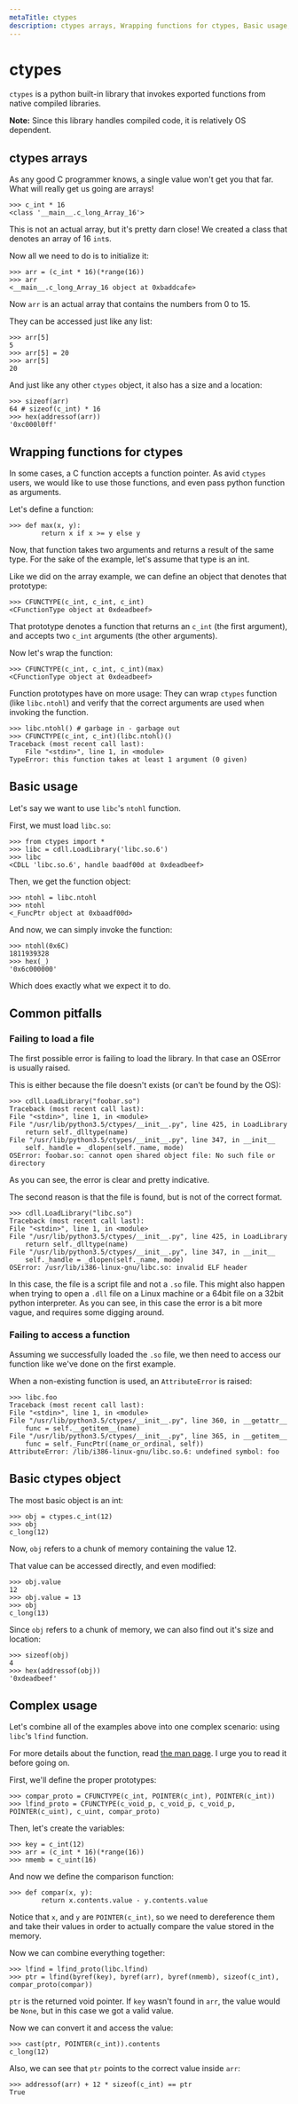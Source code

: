 ```yaml
---
metaTitle: ctypes
description: ctypes arrays, Wrapping functions for ctypes, Basic usage, Common pitfalls, Basic ctypes object, Complex usage
---
```


# ctypes


`ctypes` is a python built-in library that invokes exported functions from native compiled libraries.

**Note:** Since this library handles compiled code, it is relatively OS dependent.



## ctypes arrays


As any good C programmer knows, a single value won't get you that far. What will really get us going are arrays!

```
>>> c_int * 16
<class '__main__.c_long_Array_16'>

```

This is not an actual array, but it's pretty darn close! We created a class that denotes an array of 16 `int`s.

Now all we need to do is to initialize it:

```
>>> arr = (c_int * 16)(*range(16))
>>> arr
<__main__.c_long_Array_16 object at 0xbaddcafe>

```

Now `arr` is an actual array that contains the numbers from 0 to 15.

They can be accessed just like any list:

```
>>> arr[5]
5
>>> arr[5] = 20
>>> arr[5]
20

```

And just like any other `ctypes` object, it also has a size and a location:

```
>>> sizeof(arr)
64 # sizeof(c_int) * 16
>>> hex(addressof(arr))
'0xc000l0ff'

```



## Wrapping functions for ctypes


In some cases, a C function accepts a function pointer. As avid `ctypes` users, we would like to use those functions, and even pass python function as arguments.

Let's define a function:

```
>>> def max(x, y):
        return x if x >= y else y

```

Now, that function takes two arguments and returns a result of the same type. For the sake of the example, let's assume that type is an int.

Like we did on the array example, we can define an object that denotes that prototype:

```
>>> CFUNCTYPE(c_int, c_int, c_int)
<CFunctionType object at 0xdeadbeef>

```

That prototype denotes a function that returns an `c_int` (the first argument), and accepts two `c_int` arguments (the other arguments).

Now let's wrap the function:

```
>>> CFUNCTYPE(c_int, c_int, c_int)(max)
<CFunctionType object at 0xdeadbeef>

```

Function prototypes have on more usage: They can wrap `ctypes` function (like `libc.ntohl`) and verify that the correct arguments are used when invoking the function.

```
>>> libc.ntohl() # garbage in - garbage out
>>> CFUNCTYPE(c_int, c_int)(libc.ntohl)()
Traceback (most recent call last):
    File "<stdin>", line 1, in <module>
TypeError: this function takes at least 1 argument (0 given)

```



## Basic usage


Let's say we want to use `libc`'s `ntohl` function.

First, we must load `libc.so`:

```
>>> from ctypes import *
>>> libc = cdll.LoadLibrary('libc.so.6')
>>> libc
<CDLL 'libc.so.6', handle baadf00d at 0xdeadbeef>

```

Then, we get the function object:

```
>>> ntohl = libc.ntohl
>>> ntohl
<_FuncPtr object at 0xbaadf00d>

```

And now, we can simply invoke the function:

```
>>> ntohl(0x6C)
1811939328
>>> hex(_)
'0x6c000000'

```

Which does exactly what we expect it to do.



## Common pitfalls


### Failing to load a file

The first possible error is failing to load the library. In that case an OSError is usually raised.

This is either because the file doesn't exists (or can't be found by the OS):

```
>>> cdll.LoadLibrary("foobar.so")
Traceback (most recent call last):
File "<stdin>", line 1, in <module>
File "/usr/lib/python3.5/ctypes/__init__.py", line 425, in LoadLibrary
    return self._dlltype(name)
File "/usr/lib/python3.5/ctypes/__init__.py", line 347, in __init__
    self._handle = _dlopen(self._name, mode)
OSError: foobar.so: cannot open shared object file: No such file or directory

```

As you can see, the error is clear and pretty indicative.

The second reason is that the file is found, but is not of the correct format.

```
>>> cdll.LoadLibrary("libc.so")
Traceback (most recent call last):
File "<stdin>", line 1, in <module>
File "/usr/lib/python3.5/ctypes/__init__.py", line 425, in LoadLibrary
    return self._dlltype(name)
File "/usr/lib/python3.5/ctypes/__init__.py", line 347, in __init__
    self._handle = _dlopen(self._name, mode)
OSError: /usr/lib/i386-linux-gnu/libc.so: invalid ELF header

```

In this case, the file is a script file and not a `.so` file. This might also happen when trying to open a `.dll` file on a Linux machine or a 64bit file on a 32bit python interpreter. As you can see, in this case the error is a bit more vague, and requires some digging around.

### Failing to access a function

Assuming we successfully loaded the `.so` file, we then need to access our function like we've done on the first example.

When a non-existing function is used, an `AttributeError` is raised:

```
>>> libc.foo
Traceback (most recent call last):
File "<stdin>", line 1, in <module>
File "/usr/lib/python3.5/ctypes/__init__.py", line 360, in __getattr__
    func = self.__getitem__(name)
File "/usr/lib/python3.5/ctypes/__init__.py", line 365, in __getitem__
    func = self._FuncPtr((name_or_ordinal, self))
AttributeError: /lib/i386-linux-gnu/libc.so.6: undefined symbol: foo

```



## Basic ctypes object


The most basic object is an int:

```
>>> obj = ctypes.c_int(12)
>>> obj
c_long(12)

```

Now, `obj` refers to a chunk of memory containing the value 12.

That value can be accessed directly, and even modified:

```
>>> obj.value
12
>>> obj.value = 13
>>> obj
c_long(13)

```

Since `obj` refers to a chunk of memory, we can also find out it's size and location:

```
>>> sizeof(obj)
4
>>> hex(addressof(obj))
'0xdeadbeef'

```



## Complex usage


Let's combine all of the examples above into one complex scenario: using `libc`'s `lfind` function.

For more details about the function, read [the man page](https://linux.die.net/man/3/lfind). I urge you to read it before going on.

First, we'll define the proper prototypes:

```
>>> compar_proto = CFUNCTYPE(c_int, POINTER(c_int), POINTER(c_int))
>>> lfind_proto = CFUNCTYPE(c_void_p, c_void_p, c_void_p, POINTER(c_uint), c_uint, compar_proto)

```

Then, let's create the variables:

```
>>> key = c_int(12)
>>> arr = (c_int * 16)(*range(16))
>>> nmemb = c_uint(16)

```

And now we define the comparison function:

```
>>> def compar(x, y):
        return x.contents.value - y.contents.value

```

Notice that `x`, and `y` are `POINTER(c_int)`, so we need to dereference them and take their values in order to actually compare the value stored in the memory.

Now we can combine everything together:

```
>>> lfind = lfind_proto(libc.lfind)
>>> ptr = lfind(byref(key), byref(arr), byref(nmemb), sizeof(c_int), compar_proto(compar))

```

`ptr` is the returned void pointer. If `key` wasn't found in `arr`, the value would be `None`, but in this case we got a valid value.

Now we can convert it and access the value:

```
>>> cast(ptr, POINTER(c_int)).contents
c_long(12)

```

Also, we can see that `ptr` points to the correct value inside `arr`:

```
>>> addressof(arr) + 12 * sizeof(c_int) == ptr
True

```

